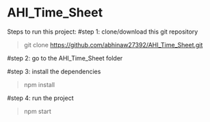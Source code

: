 # AHI_Time_Sheet
Steps to run this project:
#step 1: clone/download this git repository
  >git clone https://github.com/abhinaw27392/AHI_Time_Sheet.git
  
#step 2: go to the AHI_Time_Sheet folder

#step 3: install the dependencies
  >npm install
  
#step 4: run the project
  >npm start